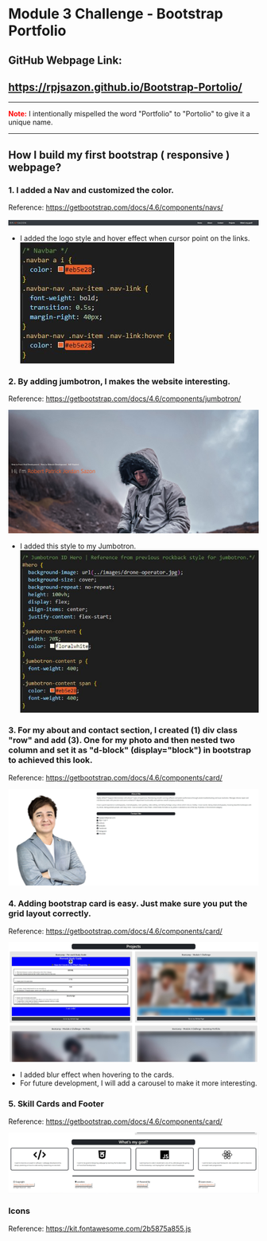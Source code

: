 # Module 3 Challenge - Bootstrap Portfolio

## GitHub Webpage Link:
## https://rpjsazon.github.io/Bootstrap-Portolio/
---
<span style="color: red"><b>Note:</b></span> I intentionally mispelled the word "Portfolio" to "Portolio" to give it a unique name.

---

## How I build my first bootstrap ( responsive ) webpage?

### 1. I added a Nav and customized the color.

Reference: https://getbootstrap.com/docs/4.6/components/navs/

![nav](images/readmd-nav.JPG)

* I added the logo style and hover effect when cursor point on the links.
![nav-code](images/readmd-nav-css.JPG)

### 2. By adding jumbotron, I makes the website interesting.

Reference: https://getbootstrap.com/docs/4.6/components/jumbotron/

![jumbotron](images/readmd-jumbotron.JPG)

* I added this style to my Jumbotron.
![jumbotron-code](images/readmd-jumbotron-code.JPG)

### 3. For my about and contact section, I created (1) div class "row" and add (3). One for my photo and then nested two column and set it as "d-block" (display="block") in bootstrap to achieved this look.

Reference: https://getbootstrap.com/docs/4.6/components/card/

![card-about-contact](images/readmd-aboutcontact.JPG)

### 4. Adding bootstrap card is easy. Just make sure you put the grid layout correctly.

Reference: https://getbootstrap.com/docs/4.6/components/card/

![card-project](images/readmd-readme.JPG)

* I added blur effect when hovering to the cards.
* For future development, I will add a carousel to make it more interesting.

### 5. Skill Cards and Footer

Reference: https://getbootstrap.com/docs/4.6/components/card/

![card-skill-footer](images/readmd-skills-footer.JPG)

### Icons

Reference: https://kit.fontawesome.com/2b5875a855.js